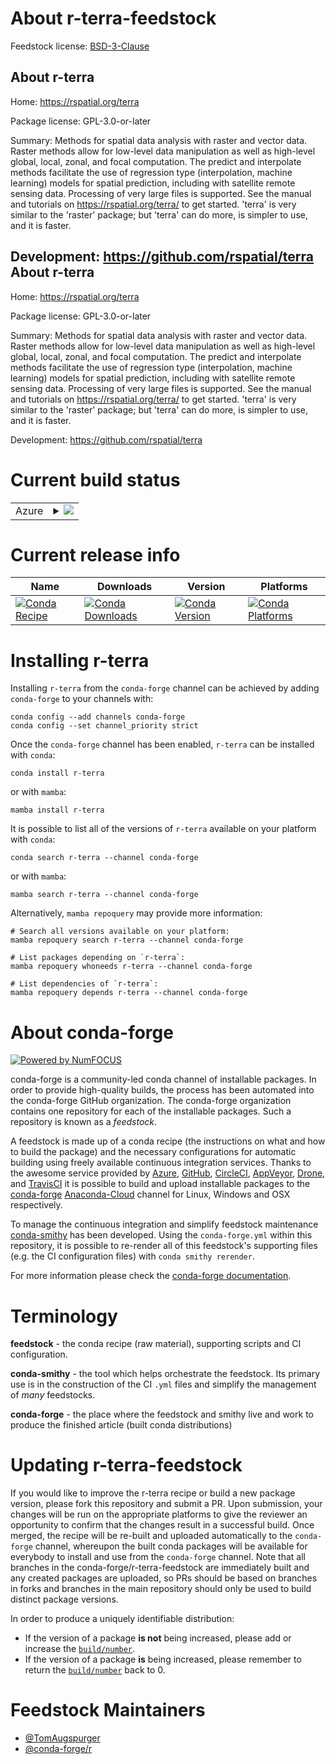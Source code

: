 About r-terra-feedstock
=======================

Feedstock license: [BSD-3-Clause](https://github.com/conda-forge/r-terra-feedstock/blob/main/LICENSE.txt)

About r-terra
-------------

Home: https://rspatial.org/terra

Package license: GPL-3.0-or-later

Summary: Methods for spatial data analysis with raster and vector data. Raster methods allow for low-level data manipulation as well as high-level global, local, zonal, and focal computation. The predict and interpolate methods facilitate the use of regression type (interpolation, machine learning) models for spatial prediction, including with satellite remote sensing data. Processing of very large files is supported. See the manual and tutorials on <https://rspatial.org/terra/> to get started. 'terra' is very similar to the 'raster' package; but 'terra' can do more, is simpler to use, and it is faster.

Development: https://github.com/rspatial/terra
About r-terra
-------------

Home: https://rspatial.org/terra

Package license: GPL-3.0-or-later

Summary: Methods for spatial data analysis with raster and vector data. Raster methods allow for low-level data manipulation as well as high-level global, local, zonal, and focal computation. The predict and interpolate methods facilitate the use of regression type (interpolation, machine learning) models for spatial prediction, including with satellite remote sensing data. Processing of very large files is supported. See the manual and tutorials on <https://rspatial.org/terra/> to get started. 'terra' is very similar to the 'raster' package; but 'terra' can do more, is simpler to use, and it is faster.

Development: https://github.com/rspatial/terra

Current build status
====================


<table>
    
  <tr>
    <td>Azure</td>
    <td>
      <details>
        <summary>
          <a href="https://dev.azure.com/conda-forge/feedstock-builds/_build/latest?definitionId=12694&branchName=main">
            <img src="https://dev.azure.com/conda-forge/feedstock-builds/_apis/build/status/r-terra-feedstock?branchName=main">
          </a>
        </summary>
        <table>
          <thead><tr><th>Variant</th><th>Status</th></tr></thead>
          <tbody><tr>
              <td>linux_64_r_base4.2</td>
              <td>
                <a href="https://dev.azure.com/conda-forge/feedstock-builds/_build/latest?definitionId=12694&branchName=main">
                  <img src="https://dev.azure.com/conda-forge/feedstock-builds/_apis/build/status/r-terra-feedstock?branchName=main&jobName=linux&configuration=linux%20linux_64_r_base4.2" alt="variant">
                </a>
              </td>
            </tr><tr>
              <td>linux_64_r_base4.3</td>
              <td>
                <a href="https://dev.azure.com/conda-forge/feedstock-builds/_build/latest?definitionId=12694&branchName=main">
                  <img src="https://dev.azure.com/conda-forge/feedstock-builds/_apis/build/status/r-terra-feedstock?branchName=main&jobName=linux&configuration=linux%20linux_64_r_base4.3" alt="variant">
                </a>
              </td>
            </tr><tr>
              <td>linux_aarch64_r_base4.2</td>
              <td>
                <a href="https://dev.azure.com/conda-forge/feedstock-builds/_build/latest?definitionId=12694&branchName=main">
                  <img src="https://dev.azure.com/conda-forge/feedstock-builds/_apis/build/status/r-terra-feedstock?branchName=main&jobName=linux&configuration=linux%20linux_aarch64_r_base4.2" alt="variant">
                </a>
              </td>
            </tr><tr>
              <td>linux_aarch64_r_base4.3</td>
              <td>
                <a href="https://dev.azure.com/conda-forge/feedstock-builds/_build/latest?definitionId=12694&branchName=main">
                  <img src="https://dev.azure.com/conda-forge/feedstock-builds/_apis/build/status/r-terra-feedstock?branchName=main&jobName=linux&configuration=linux%20linux_aarch64_r_base4.3" alt="variant">
                </a>
              </td>
            </tr><tr>
              <td>linux_ppc64le_r_base4.2</td>
              <td>
                <a href="https://dev.azure.com/conda-forge/feedstock-builds/_build/latest?definitionId=12694&branchName=main">
                  <img src="https://dev.azure.com/conda-forge/feedstock-builds/_apis/build/status/r-terra-feedstock?branchName=main&jobName=linux&configuration=linux%20linux_ppc64le_r_base4.2" alt="variant">
                </a>
              </td>
            </tr><tr>
              <td>linux_ppc64le_r_base4.3</td>
              <td>
                <a href="https://dev.azure.com/conda-forge/feedstock-builds/_build/latest?definitionId=12694&branchName=main">
                  <img src="https://dev.azure.com/conda-forge/feedstock-builds/_apis/build/status/r-terra-feedstock?branchName=main&jobName=linux&configuration=linux%20linux_ppc64le_r_base4.3" alt="variant">
                </a>
              </td>
            </tr><tr>
              <td>osx_64_r_base4.2</td>
              <td>
                <a href="https://dev.azure.com/conda-forge/feedstock-builds/_build/latest?definitionId=12694&branchName=main">
                  <img src="https://dev.azure.com/conda-forge/feedstock-builds/_apis/build/status/r-terra-feedstock?branchName=main&jobName=osx&configuration=osx%20osx_64_r_base4.2" alt="variant">
                </a>
              </td>
            </tr><tr>
              <td>osx_64_r_base4.3</td>
              <td>
                <a href="https://dev.azure.com/conda-forge/feedstock-builds/_build/latest?definitionId=12694&branchName=main">
                  <img src="https://dev.azure.com/conda-forge/feedstock-builds/_apis/build/status/r-terra-feedstock?branchName=main&jobName=osx&configuration=osx%20osx_64_r_base4.3" alt="variant">
                </a>
              </td>
            </tr>
          </tbody>
        </table>
      </details>
    </td>
  </tr>
</table>

Current release info
====================

| Name | Downloads | Version | Platforms |
| --- | --- | --- | --- |
| [![Conda Recipe](https://img.shields.io/badge/recipe-r--terra-green.svg)](https://anaconda.org/conda-forge/r-terra) | [![Conda Downloads](https://img.shields.io/conda/dn/conda-forge/r-terra.svg)](https://anaconda.org/conda-forge/r-terra) | [![Conda Version](https://img.shields.io/conda/vn/conda-forge/r-terra.svg)](https://anaconda.org/conda-forge/r-terra) | [![Conda Platforms](https://img.shields.io/conda/pn/conda-forge/r-terra.svg)](https://anaconda.org/conda-forge/r-terra) |

Installing r-terra
==================

Installing `r-terra` from the `conda-forge` channel can be achieved by adding `conda-forge` to your channels with:

```
conda config --add channels conda-forge
conda config --set channel_priority strict
```

Once the `conda-forge` channel has been enabled, `r-terra` can be installed with `conda`:

```
conda install r-terra
```

or with `mamba`:

```
mamba install r-terra
```

It is possible to list all of the versions of `r-terra` available on your platform with `conda`:

```
conda search r-terra --channel conda-forge
```

or with `mamba`:

```
mamba search r-terra --channel conda-forge
```

Alternatively, `mamba repoquery` may provide more information:

```
# Search all versions available on your platform:
mamba repoquery search r-terra --channel conda-forge

# List packages depending on `r-terra`:
mamba repoquery whoneeds r-terra --channel conda-forge

# List dependencies of `r-terra`:
mamba repoquery depends r-terra --channel conda-forge
```


About conda-forge
=================

[![Powered by
NumFOCUS](https://img.shields.io/badge/powered%20by-NumFOCUS-orange.svg?style=flat&colorA=E1523D&colorB=007D8A)](https://numfocus.org)

conda-forge is a community-led conda channel of installable packages.
In order to provide high-quality builds, the process has been automated into the
conda-forge GitHub organization. The conda-forge organization contains one repository
for each of the installable packages. Such a repository is known as a *feedstock*.

A feedstock is made up of a conda recipe (the instructions on what and how to build
the package) and the necessary configurations for automatic building using freely
available continuous integration services. Thanks to the awesome service provided by
[Azure](https://azure.microsoft.com/en-us/services/devops/), [GitHub](https://github.com/),
[CircleCI](https://circleci.com/), [AppVeyor](https://www.appveyor.com/),
[Drone](https://cloud.drone.io/welcome), and [TravisCI](https://travis-ci.com/)
it is possible to build and upload installable packages to the
[conda-forge](https://anaconda.org/conda-forge) [Anaconda-Cloud](https://anaconda.org/)
channel for Linux, Windows and OSX respectively.

To manage the continuous integration and simplify feedstock maintenance
[conda-smithy](https://github.com/conda-forge/conda-smithy) has been developed.
Using the ``conda-forge.yml`` within this repository, it is possible to re-render all of
this feedstock's supporting files (e.g. the CI configuration files) with ``conda smithy rerender``.

For more information please check the [conda-forge documentation](https://conda-forge.org/docs/).

Terminology
===========

**feedstock** - the conda recipe (raw material), supporting scripts and CI configuration.

**conda-smithy** - the tool which helps orchestrate the feedstock.
                   Its primary use is in the construction of the CI ``.yml`` files
                   and simplify the management of *many* feedstocks.

**conda-forge** - the place where the feedstock and smithy live and work to
                  produce the finished article (built conda distributions)


Updating r-terra-feedstock
==========================

If you would like to improve the r-terra recipe or build a new
package version, please fork this repository and submit a PR. Upon submission,
your changes will be run on the appropriate platforms to give the reviewer an
opportunity to confirm that the changes result in a successful build. Once
merged, the recipe will be re-built and uploaded automatically to the
`conda-forge` channel, whereupon the built conda packages will be available for
everybody to install and use from the `conda-forge` channel.
Note that all branches in the conda-forge/r-terra-feedstock are
immediately built and any created packages are uploaded, so PRs should be based
on branches in forks and branches in the main repository should only be used to
build distinct package versions.

In order to produce a uniquely identifiable distribution:
 * If the version of a package **is not** being increased, please add or increase
   the [``build/number``](https://docs.conda.io/projects/conda-build/en/latest/resources/define-metadata.html#build-number-and-string).
 * If the version of a package **is** being increased, please remember to return
   the [``build/number``](https://docs.conda.io/projects/conda-build/en/latest/resources/define-metadata.html#build-number-and-string)
   back to 0.

Feedstock Maintainers
=====================

* [@TomAugspurger](https://github.com/TomAugspurger/)
* [@conda-forge/r](https://github.com/conda-forge/r/)

